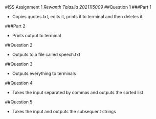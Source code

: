 #ISS Assignment  1
*Rewanth Talasila*
*2021115009*
##Question 1
###Part 1
* Copies quotes.txt, edits it, prints it to terminal and then deletes it

###Part 2
* Prints output to terminal

##Question 2
* Outputs to a file called speech.txt

##Question 3
* Outputs everything to terminals

##Question 4
* Takes the input separated by commas and outputs the sorted list

##Question 5
* Takes the input and outputs the subsequent strings
